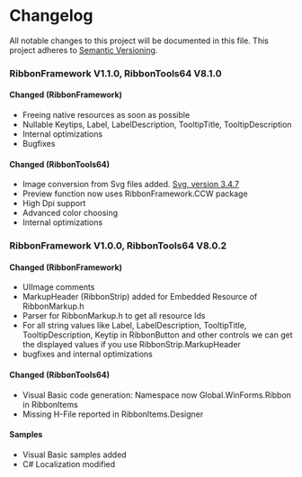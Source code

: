 # Changelog
All notable changes to this project will be documented in this file.
This project adheres to [Semantic Versioning](https://semver.org/).

### RibbonFramework V1.1.0, RibbonTools64 V8.1.0

#### Changed (RibbonFramework)

- Freeing native resources as soon as possible
- Nullable Keytips, Label, LabelDescription, TooltipTitle, TooltipDescription
- Internal optimizations
- Bugfixes

#### Changed (RibbonTools64)

- Image conversion from Svg files added. [Svg, version 3.4.7](https://www.nuget.org/packages/svg)
- Preview function now uses RibbonFramework.CCW package
- High Dpi support
- Advanced color choosing
- Internal optimizations

### RibbonFramework V1.0.0, RibbonTools64 V8.0.2

#### Changed (RibbonFramework)

- UIImage comments
- MarkupHeader (RibbonStrip) added for Embedded Resource of RibbonMarkup.h
- Parser for RibbonMarkup.h to get all resource Ids
- For all string values like Label, LabelDescription, TooltipTitle, TooltipDescription, Keytip in RibbonButton
 and other controls we can get the displayed values if you use RibbonStrip.MarkupHeader
- bugfixes and internal optimizations

#### Changed (RibbonTools64)

- Visual Basic code generation: Namespace now Global.WinForms.Ribbon in RibbonItems
- Missing H-File reported in RibbonItems.Designer

#### Samples

- Visual Basic samples added
- C# Localization modified